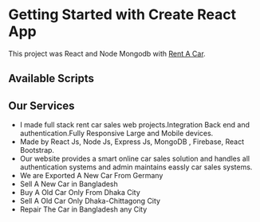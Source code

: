 # Getting Started with Create React App

This project was React and Node Mongodb with [Rent A Car](https://elegant-bardeen-8bbe29.netlify.app).

## Available Scripts

## Our Services
<ul>
    <li>I made full stack  rent car sales web projects.Integration Back end and authentication.Fully Responsive Large and Mobile devices.</li>
    <li>Made by React Js, Node Js, Express Js,  MongoDB , Firebase, React Bootstrap.</li>
    <li>Our website provides a smart online car sales solution and handles all authentication systems and admin maintains eassly car sales systems.</li>
    <li>We are Exported A New Car From Germany</li>
    <li>Sell A New Car in Bangladesh</li>
    <li>Buy A Old Car Only From Dhaka City</li>
    <li>Sell A Old Car Only Dhaka-Chittagong City</li>
    <li>Repair The Car in Bangladesh any City</li>
</ul>